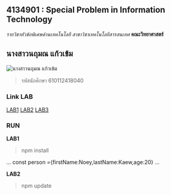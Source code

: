 ## 4134901 : Special Problem in Information Technology
_รายวิชาหัวข้อพิเศษด้านเทคโนโลยี_
_สาขาวิชาเทคโนโลยีสารสนเทศ_
**คณะวิทยาศาสตร์**

## นางสาวนฤมณ แก้วเข้ม
![นางสาวนฤมณ แก้วเข้ม](https://scontent.fnak1-1.fna.fbcdn.net/v/t1.6435-9/118006438_2731247027112646_3620021867242596698_n.jpg?_nc_cat=104&ccb=1-5&_nc_sid=09cbfe&_nc_eui2=AeGsVraeVFws65K9IUidDxt09bKT3gLu0Wv1spPeAu7Raw-4AQV1jWj1681HYuDXvaYm7wi0Tatbrxwx4D08kTpb&_nc_ohc=ixv6bE2hyIYAX-oVO-L&_nc_ht=scontent.fnak1-1.fna&oh=dae239b4f70b436603b0141cddd6016f&oe=61C1BC10)
> รหัสนักศึกษา 610112418040

### Link LAB

[LAB1](https://github.com/Naruemon16/4134901-2-64/tree/main/4134901-040/LAB1)
[LAB2](https://github.com/Naruemon16/4134901-2-64/tree/master/LAB2)
[LAB3](https://github.com/Naruemon16/4134901-2-64/tree/master/LAB3)

### RUN
**LAB1**

>npm install

...
 const person ={firstName:Noey,lastName:Kaew,age:20}
 ...

 **LAB2**

 >npm update
